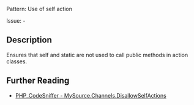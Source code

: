 Pattern: Use of self action

Issue: -

## Description

Ensures that self and static are not used to call public methods in action classes.

## Further Reading

* [PHP_CodeSniffer - MySource.Channels.DisallowSelfActions](https://github.com/squizlabs/PHP_CodeSniffer/blob/master/src/Standards/MySource/Sniffs/Channels/DisallowSelfActionsSniff.php)